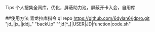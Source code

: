 Tips
个人搜集全网库，优化，屏蔽助力池，屏蔽开卡入会，自用库

##使用方法
青龙拉库指令
ql repo https://github.com/6dylan6/jdpro.git "jd_|jx_|jddj_" "backUp" "^jd[^_]|USER|JD|function|code.sh"
